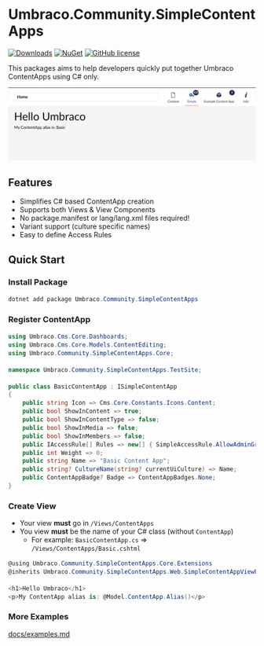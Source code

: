 # Umbraco.Community.SimpleContentApps

[![Downloads](https://img.shields.io/nuget/dt/Umbraco.Community.SimpleContentApps?color=cc9900)](https://www.nuget.org/packages/Umbraco.Community.SimpleContentApps/)
[![NuGet](https://img.shields.io/nuget/vpre/Umbraco.Community.SimpleContentApps?color=0273B3)](https://www.nuget.org/packages/Umbraco.Community.SimpleContentApps)
[![GitHub license](https://img.shields.io/github/license/jcdcdev/Umbraco.Community.SimpleContentApps?color=8AB803)](https://github.com/jcdcdev/Umbraco.Community.SimpleContentApps/blob/main/LICENSE)

This packages aims to help developers quickly put together Umbraco ContentApps using C# only.

![Basic ContentApp in the Umbraco Office](https://raw.githubusercontent.com/jcdcdev/Umbraco.Community.SimpleContentApps/main/docs/screenshot.png)

## Features
- Simplifies C# based ContentApp creation
- Supports both Views & View Components
- No package.manifest or lang/lang.xml files required!
- Variant support (culture specific names)
- Easy to define Access Rules 

## Quick Start

### Install Package
```csharp
dotnet add package Umbraco.Community.SimpleContentApps 
```

### Register ContentApp

```csharp
using Umbraco.Cms.Core.Dashboards;
using Umbraco.Cms.Core.Models.ContentEditing;
using Umbraco.Community.SimpleContentApps.Core;

namespace Umbraco.Community.SimpleContentApps.TestSite;

public class BasicContentApp : ISimpleContentApp
{
    public string Icon => Cms.Core.Constants.Icons.Content;
    public bool ShowInContent => true;
    public bool ShowInContentType => false;
    public bool ShowInMedia => false;
    public bool ShowInMembers => false;
    public IAccessRule[] Rules => new[] { SimpleAccessRule.AllowAdminGroup };
    public int Weight => 0;
    public string Name => "Basic Content App";
    public string? CultureName(string? currentUiCulture) => Name;
    public ContentAppBadge? Badge => ContentAppBadges.None;
}
```

### Create View

- Your view **must** go in `/Views/ContentApps`
- You view **must** be the name of your C# class (without `ContentApp`)
  - For example: `BasicContentApp.cs` => `/Views/ContentApps/Basic.cshtml`

```csharp
@using Umbraco.Community.SimpleContentApps.Core.Extensions
@inherits Umbraco.Community.SimpleContentApps.Web.SimpleContentAppViewPage

<h1>Hello Umbraco</h1>
<p>My ContentApp alias is: @Model.ContentApp.Alias()</p>
```

### More Examples

[docs/examples.md](https://github.com/jcdcdev/Umbraco.Community.SimpleContentApps/blob/dev/docs/examples.md)